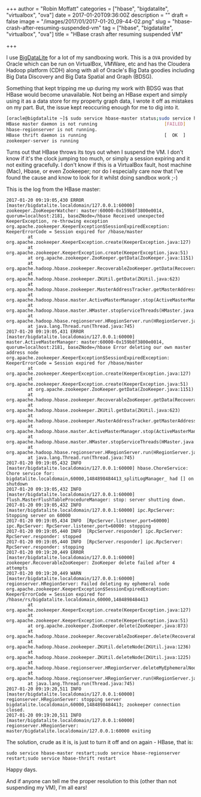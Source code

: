 +++
author = "Robin Moffatt"
categories = ["hbase", "bigdatalite", "virtualbox", "ova"]
date = 2017-01-20T09:36:00Z
description = ""
draft = false
image = "/images/2017/01/2017-01-20_09-44-02.png"
slug = "hbase-crash-after-resuming-suspended-vm"
tag = ["hbase", "bigdatalite", "virtualbox", "ova"]
title = "HBase crash after resuming suspended VM"

+++

I use [BigDataLite](http://www.oracle.com/technetwork/database/bigdata-appliance/oracle-bigdatalite-2104726.html) for a lot of my sandboxing work. This is a `OVA` provided by Oracle which can be run on VirtualBox, VMWare, etc and has the Cloudera Hadoop platform (CDH) along with all of Oracle's Big Data goodies including Big Data Discovery and Big Data Spatial and Graph (BDSG). 

Something that kept tripping me up during my work with BDSG was that HBase would become unavailable. Not being an HBase expert and simply using it as a data store for my property graph data, I wrote it off as mistakes on my part. But, the issue kept reoccuring enough for me to dig into it. 

```bash
[oracle@bigdatalite ~]$ sudo service hbase-master status;sudo service hbase-regionserver status;sudo service hbase-thrift status;sudo service zookeeper-server status
HBase master daemon is not running                         [FAILED]
hbase-regionserver is not running.
HBase thrift daemon is running                             [  OK  ]
zookeeper-server is running
```

Turns out that HBase throws its toys out when I suspend the VM. I don't know if it's the clock jumping too much, or simply a session expiring and it not exiting gracefully. I don't know if this is a VirtualBox fault, host machine (Mac), Hbase, or even Zookeeper; nor do I especially care now that I've found the cause and know to look for it whilst doing sandbox work ;-)

This is the log from the HBase master: 

```
2017-01-20 09:19:05,430 ERROR [master/bigdatalite.localdomain/127.0.0.1:60000] zookeeper.ZooKeeperWatcher: master:60000-0x159b8f3800e0014, quorum=localhost:2181, baseZNode=/hbase Received unexpected KeeperException, re-throwing exception
org.apache.zookeeper.KeeperException$SessionExpiredException: KeeperErrorCode = Session expired for /hbase/master
        at org.apache.zookeeper.KeeperException.create(KeeperException.java:127)
        at org.apache.zookeeper.KeeperException.create(KeeperException.java:51)
        at org.apache.zookeeper.ZooKeeper.getData(ZooKeeper.java:1151)
        at org.apache.hadoop.hbase.zookeeper.RecoverableZooKeeper.getData(RecoverableZooKeeper.java:359)
        at org.apache.hadoop.hbase.zookeeper.ZKUtil.getData(ZKUtil.java:623)
        at org.apache.hadoop.hbase.zookeeper.MasterAddressTracker.getMasterAddress(MasterAddressTracker.java:148)
        at org.apache.hadoop.hbase.master.ActiveMasterManager.stop(ActiveMasterManager.java:267)
        at org.apache.hadoop.hbase.master.HMaster.stopServiceThreads(HMaster.java:1150)
        at org.apache.hadoop.hbase.regionserver.HRegionServer.run(HRegionServer.java:1092)
        at java.lang.Thread.run(Thread.java:745)
2017-01-20 09:19:05,431 ERROR [master/bigdatalite.localdomain/127.0.0.1:60000] master.ActiveMasterManager: master:60000-0x159b8f3800e0014, quorum=localhost:2181, baseZNode=/hbase Error deleting our own master address node
org.apache.zookeeper.KeeperException$SessionExpiredException: KeeperErrorCode = Session expired for /hbase/master
        at org.apache.zookeeper.KeeperException.create(KeeperException.java:127)
        at org.apache.zookeeper.KeeperException.create(KeeperException.java:51)
        at org.apache.zookeeper.ZooKeeper.getData(ZooKeeper.java:1151)
        at org.apache.hadoop.hbase.zookeeper.RecoverableZooKeeper.getData(RecoverableZooKeeper.java:359)
        at org.apache.hadoop.hbase.zookeeper.ZKUtil.getData(ZKUtil.java:623)
        at org.apache.hadoop.hbase.zookeeper.MasterAddressTracker.getMasterAddress(MasterAddressTracker.java:148)
        at org.apache.hadoop.hbase.master.ActiveMasterManager.stop(ActiveMasterManager.java:267)
        at org.apache.hadoop.hbase.master.HMaster.stopServiceThreads(HMaster.java:1150)
        at org.apache.hadoop.hbase.regionserver.HRegionServer.run(HRegionServer.java:1092)
        at java.lang.Thread.run(Thread.java:745)
2017-01-20 09:19:05,432 INFO  [master/bigdatalite.localdomain/127.0.0.1:60000] hbase.ChoreService: Chore service for: bigdatalite.localdomain,60000,1484898484413_splitLogManager_ had [] on shutdown
2017-01-20 09:19:05,432 INFO  [master/bigdatalite.localdomain/127.0.0.1:60000] flush.MasterFlushTableProcedureManager: stop: server shutting down.
2017-01-20 09:19:05,432 INFO  [master/bigdatalite.localdomain/127.0.0.1:60000] ipc.RpcServer: Stopping server on 60000
2017-01-20 09:19:05,434 INFO  [RpcServer.listener,port=60000] ipc.RpcServer: RpcServer.listener,port=60000: stopping
2017-01-20 09:19:05,440 INFO  [RpcServer.responder] ipc.RpcServer: RpcServer.responder: stopped
2017-01-20 09:19:05,440 INFO  [RpcServer.responder] ipc.RpcServer: RpcServer.responder: stopping
2017-01-20 09:19:20,449 ERROR [master/bigdatalite.localdomain/127.0.0.1:60000] zookeeper.RecoverableZooKeeper: ZooKeeper delete failed after 4 attempts
2017-01-20 09:19:20,449 WARN  [master/bigdatalite.localdomain/127.0.0.1:60000] regionserver.HRegionServer: Failed deleting my ephemeral node
org.apache.zookeeper.KeeperException$SessionExpiredException: KeeperErrorCode = Session expired for /hbase/rs/bigdatalite.localdomain,60000,1484898484413
        at org.apache.zookeeper.KeeperException.create(KeeperException.java:127)
        at org.apache.zookeeper.KeeperException.create(KeeperException.java:51)
        at org.apache.zookeeper.ZooKeeper.delete(ZooKeeper.java:873)
        at org.apache.hadoop.hbase.zookeeper.RecoverableZooKeeper.delete(RecoverableZooKeeper.java:178)
        at org.apache.hadoop.hbase.zookeeper.ZKUtil.deleteNode(ZKUtil.java:1236)
        at org.apache.hadoop.hbase.zookeeper.ZKUtil.deleteNode(ZKUtil.java:1225)
        at org.apache.hadoop.hbase.regionserver.HRegionServer.deleteMyEphemeralNode(HRegionServer.java:1431)
        at org.apache.hadoop.hbase.regionserver.HRegionServer.run(HRegionServer.java:1100)
        at java.lang.Thread.run(Thread.java:745)
2017-01-20 09:19:20,511 INFO  [master/bigdatalite.localdomain/127.0.0.1:60000] regionserver.HRegionServer: stopping server bigdatalite.localdomain,60000,1484898484413; zookeeper connection closed.
2017-01-20 09:19:20,511 INFO  [master/bigdatalite.localdomain/127.0.0.1:60000] regionserver.HRegionServer: master/bigdatalite.localdomain/127.0.0.1:60000 exiting
```

The solution, crude as it is, is just to turn it off and on again - HBase, that is: 

    sudo service hbase-master restart;sudo service hbase-regionserver restart;sudo service hbase-thrift restart

Happy days. 

And if anyone can tell me the proper resolution to this (other than not suspending my VM), I'm all ears!

